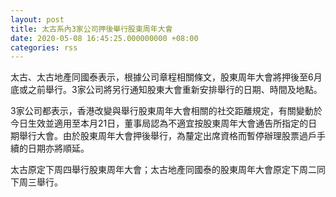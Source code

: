 ```yaml
---
layout: post
title: 太古系內3家公司押後舉行股東周年大會
date: 2020-05-08 16:45:25.000000000 +08:00
categories: rss
---
```


太古、太古地產同國泰表示，根據公司章程相關條文，股東周年大會將押後至6月底或之前舉行。3家公司將另行通知股東大會重新安排舉行的日期、時間及地點。

3家公司都表示，香港改變與舉行股東周年大會相關的社交距離規定，有關變動於今日生效並適用至本月21日，董事局認為不適宜按股東周年大會通告所指定的日期舉行大會。由於股東周年大會押後舉行，為釐定出席資格而暫停辦理股票過戶手續的日期亦將順延。

太古原定下周四舉行股東周年大會；太古地產同國泰的股東周年大會原定下周二同下周三舉行。
